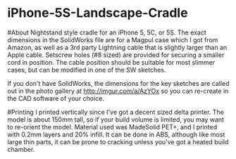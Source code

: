 iPhone-5S-Landscape-Cradle
==========================

#About
Nightstand style cradle for an iPhone 5, 5C, or 5S.  The exact dimensions in the SolidWorks file are for a Magpul case which I got from Amazon, as well as a 3rd party Lightning cable that is slightly larger than an Apple cable.  Setscrew holes (#8 sized) are provided for securing a smaller cord in position.  The cable position should be suitable for most slimmer cases, but can be modified in one of the SW sketches.

If you don't have SolidWorks, the dimensions for the key sketches are called out in the photo gallery at http://imgur.com/a/AzYOx so you can re-create in the CAD software of your choice.

#Printing
I printed vertically since I've got a decent sized delta printer.  The model is about 150mm tall, so if your build volume is limited, you may want to re-orient the model.  Material used was MadeSolid PET+, and I printed with 0.2mm layers and 20% infill.  It can be done in ABS, although like most large thin parts, it can be prone to cracking unless you've got a heated build chamber.  
